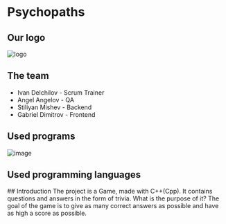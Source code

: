 # Psychopaths
## Our logo
![logo](https://user-images.githubusercontent.com/107105752/207446933-9446d73e-2a37-4964-a05f-96912a7f4eb5.png)
## The team
- Ivan Delchilov - Scrum Trainer
- Angel Angelov - QA
- Stiliyan Mishev - Backend
- Gabriel Dimitrov - Frontend
## Used programs
![image](https://user-images.githubusercontent.com/107105752/207449103-3f93b91e-3e64-43e8-a1c3-4bdf7b05a70f.png)
## Used programming languages

<i class="fa-brands fa-readme"></i> ## Introduction
The project is a Game, made with C++(Cpp). It contains questions and answers in the form of trivia. What is the purpose of it? The goal of the game is to give as many correct answers as possible and have as high a score as possible.
